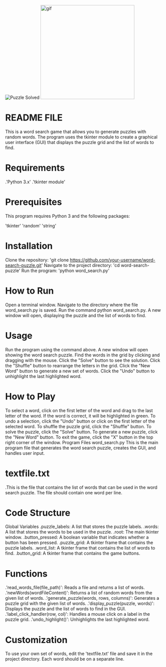 ![Puzzle Solved](https://media.giphy.com/media/v1.Y2lkPTc5MGI3NjExNTk0ZWRmZTJhNDRkZWUwMjlmNGZmYzdhZWU4ZWQ0YTZkNGY4ODIzZiZjdD1n/4hjFAMkZvKpkB7MWVB/giphy.gif)
<img src="https://media.giphy.com/media/v1.Y2lkPTc5MGI3NjExNTk0ZWRmZTJhNDRkZWUwMjlmNGZmYzdhZWU4ZWQ0YTZkNGY4ODIzZiZjdD1n/4hjFAMkZvKpkB7MWVB/giphy.gif" alt="gif" width="300" height="300">

# README FILE
This is a word search game that allows you to generate puzzles with random words. The program uses the tkinter module to create a graphical user interface (GUI) that displays the puzzle grid and the list of words to find.

# Requirements
.'Python 3.x'
.'tkinter module'

# Prerequisites
This program requires Python 3 and the following packages:

'tkinter'
'random'
'string'

# Installation
Clone the repository: 'git clone https://github.com/your-username/word-search-puzzle.git'
Navigate to the project directory: 'cd word-search-puzzle'
Run the program: 'python word_search.py'

# How to Run
Open a terminal window.
Navigate to the directory where the file word_search.py is saved.
Run the command python word_search.py.
A new window will open, displaying the puzzle and the list of words to find.

# Usage
Run the program using the command above.
A new window will open showing the word search puzzle.
Find the words in the grid by clicking and dragging with the mouse.
Click the "Solve" button to see the solution.
Click the "Shuffle" button to rearrange the letters in the grid.
Click the "New Word" button to generate a new set of words.
Click the "Undo" button to unhighlight the last highlighted word.

# How to Play
To select a word, click on the first letter of the word and drag to the last letter of the word.
If the word is correct, it will be highlighted in green.
To undo a selection, click the "Undo" button or click on the first letter of the selected word.
To shuffle the puzzle grid, click the "Shuffle" button.
To solve the puzzle, click the "Solve" button.
To generate a new puzzle, click the "New Word" button.
To exit the game, click the "X" button in the top right corner of the window.
Program Files
word_search.py
This is the main program file that generates the word search puzzle, creates the GUI, and handles user input.

# textfile.txt
.This is the file that contains the list of words that can be used in the word search puzzle. The file should contain one word per line.

# Code Structure
Global Variables
.puzzle_labels: A list that stores the puzzle labels.
.words: A list that stores the words to be used in the puzzle.
.root: The main tkinter window.
.button_pressed: A boolean variable that indicates whether a button has been pressed.
.puzzle_grid: A tkinter frame that contains the puzzle labels.
.word_list: A tkinter frame that contains the list of words to find.
.button_grid: A tkinter frame that contains the game buttons.

# Functions
.'read_words_file(file_path)': Reads a file and returns a list of words.
.'newWords(wordFileContent)': Returns a list of random words from the given list of words.
.'generate_puzzle(words, rows, columns)': Generates a puzzle grid with the given list of words.
.'display_puzzle(puzzle, words)': Displays the puzzle and the list of words to find in the GUI.
.'label_click_handler(row, col)': Handles a mouse click on a label in the puzzle grid.
.'undo_highlight()': Unhighlights the last highlighted word.

# Customization
To use your own set of words, edit the 'textfile.txt' file and save it in the project directory. Each word should be on a separate line.

